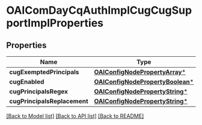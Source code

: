 # OAIComDayCqAuthImplCugCugSupportImplProperties

## Properties
Name | Type | Description | Notes
------------ | ------------- | ------------- | -------------
**cugExemptedPrincipals** | [**OAIConfigNodePropertyArray***](OAIConfigNodePropertyArray.md) |  | [optional] 
**cugEnabled** | [**OAIConfigNodePropertyBoolean***](OAIConfigNodePropertyBoolean.md) |  | [optional] 
**cugPrincipalsRegex** | [**OAIConfigNodePropertyString***](OAIConfigNodePropertyString.md) |  | [optional] 
**cugPrincipalsReplacement** | [**OAIConfigNodePropertyString***](OAIConfigNodePropertyString.md) |  | [optional] 

[[Back to Model list]](../README.md#documentation-for-models) [[Back to API list]](../README.md#documentation-for-api-endpoints) [[Back to README]](../README.md)


